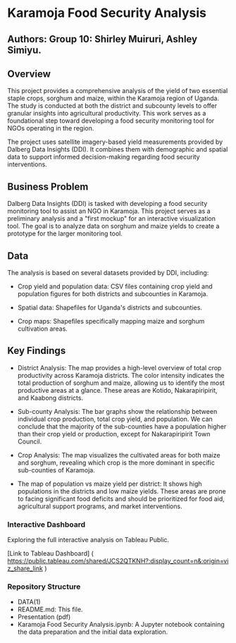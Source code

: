 # Karamoja Food Security Analysis

## Authors: Group 10: Shirley Muiruri, Ashley Simiyu. 
                    

## Overview

This project provides a comprehensive analysis of the yield of two essential staple crops, sorghum and maize, within the Karamoja region of Uganda. The study is conducted at both the district and subcounty levels to offer granular insights into agricultural productivity. This work serves as a foundational step toward developing a food security monitoring tool for NGOs operating in the region.

The project uses satellite imagery-based yield measurements provided by Dalberg Data Insights (DDI). It combines them with demographic and spatial data to support informed decision-making regarding food security interventions.

## Business Problem

Dalberg Data Insights (DDI) is tasked with developing a food security monitoring tool to assist an NGO in Karamoja. This project serves as a preliminary analysis and a "first mockup" for an interactive visualization tool. The goal is to analyze data on sorghum and maize yields to create a prototype for the larger monitoring tool.

## Data

The analysis is based on several datasets provided by DDI, including:

* Crop yield and population data: CSV files containing crop yield and population figures for both districts and subcounties in Karamoja.

* Spatial data: Shapefiles for Uganda's districts and subcounties.

* Crop maps: Shapefiles specifically mapping maize and sorghum cultivation areas.

## Key Findings

* District Analysis: The map provides a high-level overview of total crop productivity across Karamoja districts. The color intensity indicates the total production of sorghum and maize, allowing us to identify the  most productive areas at a glance. These areas are Kotido, Nakarapiripirit, and Kaabong districts.


  
* Sub-county Analysis: The bar graphs show the relationship between individual crop production, total crop yield, and population. We can conclude that the  majority of the sub-counties have a population higher than their crop yield or production, except for Nakarapiripirit Town Council.


* Crop Analysis: The map visualizes the cultivated areas for both maize and sorghum, revealing which crop is the more dominant in specific sub-counties of Karamoja.


* The map of population vs maize yield per district: It shows high populations in the districts and low maize yields. These areas are prone to facing significant food deficits and should be prioritized for food aid, agricultural support programs, and market interventions.



### Interactive Dashboard

Exploring the full interactive analysis on Tableau Public.

[Link to Tableau Dashboard] ( https://public.tableau.com/shared/JCS2QTKNH?:display_count=n&:origin=viz_share_link )


### Repository Structure

- DATA(1)
- README.md: This file.
- Presentation (pdf)
- Karamoja Food Security Analysis.ipynb: A Jupyter notebook containing the data preparation and the initial data exploration.



















